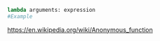```python
lambda arguments: expression
#Example
```

https://en.wikipedia.org/wiki/Anonymous_function